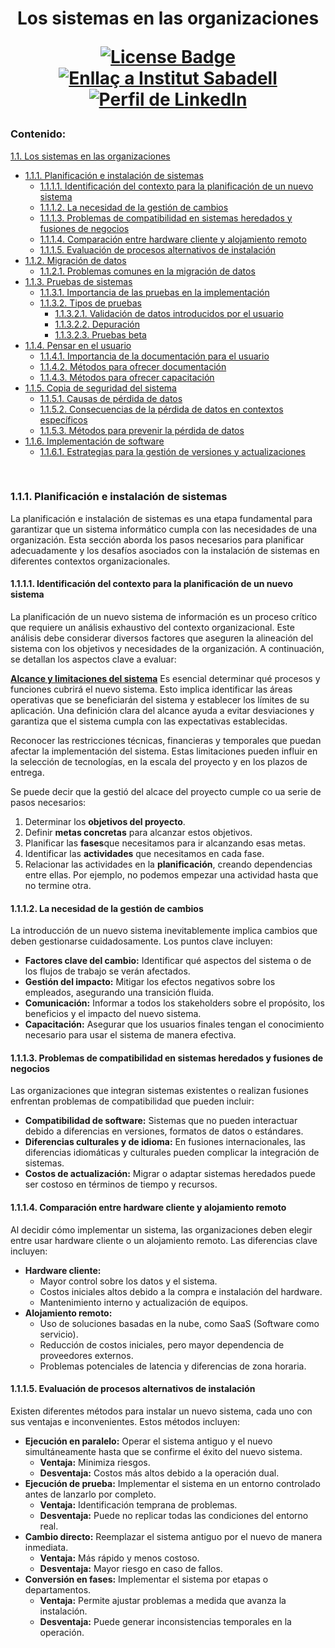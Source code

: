 <h1 align="center">Los sistemas en las organizaciones 
<div align="center">

<a href="https://github.com/victordomgs/Teoria-de-sistemas-i-computacion/blob/main/LICENSE"><img src="https://img.shields.io/github/license/abhisheknaiidu/awesome-github-profile-readme?color=2b9348" alt="License Badge"/></a>
<a href="https://agora.xtec.cat/ies-sabadell/"><img src="https://img.shields.io/badge/Institut%20Sabadell-Centre-%23FFD700" alt="Enllaç a Institut Sabadell"/></a>
<a href="https://www.linkedin.com/in/v%C3%ADctor-garc%C3%ADa-saiz-/"><img src="https://img.shields.io/badge/LinkedIn-Perfil-%230077B5" alt="Perfil de LinkedIn"/></a>
</a>



</div>

### Contenido:
[1.1. Los sistemas en las organizaciones](#1-los-sistemas-en-las-organizaciones)
  - [1.1.1. Planificación e instalación de sistemas](#11-planificación-e-instalación-de-sistemas)
    - [1.1.1.1. Identificación del contexto para la planificación de un nuevo sistema](#111-identificación-del-contexto-para-la-planificación-de-un-nuevo-sistema)
    - [1.1.1.2. La necesidad de la gestión de cambios](#112-la-necesidad-de-la-gestión-de-cambios)
    - [1.1.1.3. Problemas de compatibilidad en sistemas heredados y fusiones de negocios](#113-problemas-de-compatibilidad-en-sistemas-heredados-y-fusiones-de-negocios)
    - [1.1.1.4. Comparación entre hardware cliente y alojamiento remoto](#114-comparación-entre-hardware-cliente-y-alojamiento-remoto)
    - [1.1.1.5. Evaluación de procesos alternativos de instalación](#115-evaluación-de-procesos-alternativos-de-instalación)
  - [1.1.2. Migración de datos](#12-migración-de-datos)
    - [1.1.2.1. Problemas comunes en la migración de datos](#121-problemas-comunes-en-la-migración-de-datos)
  - [1.1.3. Pruebas de sistemas](#13-pruebas-de-sistemas)
    - [1.1.3.1. Importancia de las pruebas en la implementación](#131-importancia-de-las-pruebas-en-la-implementación)
    - [1.1.3.2. Tipos de pruebas](#132-tipos-de-pruebas)
      - [1.1.3.2.1. Validación de datos introducidos por el usuario](#1321-validación-de-datos-introducidos-por-el-usuario)
      - [1.1.3.2.2. Depuración](#1322-depuración)
      - [1.1.3.2.3. Pruebas beta](#1323-pruebas-beta)
  - [1.1.4. Pensar en el usuario](#14-pensar-en-el-usuario)
    - [1.1.4.1. Importancia de la documentación para el usuario](#141-importancia-de-la-documentación-para-el-usuario)
    - [1.1.4.2. Métodos para ofrecer documentación](#142-métodos-para-ofrecer-documentación)
    - [1.1.4.3. Métodos para ofrecer capacitación](#143-métodos-para-ofrecer-capacitación)
  - [1.1.5. Copia de seguridad del sistema](#15-copia-de-seguridad-del-sistema)
    - [1.1.5.1. Causas de pérdida de datos](#151-causas-de-pérdida-de-datos)
    - [1.1.5.2. Consecuencias de la pérdida de datos en contextos específicos](#152-consecuencias-de-la-pérdida-de-datos-en-contextos-específicos)
    - [1.1.5.3. Métodos para prevenir la pérdida de datos](#153-métodos-para-prevenir-la-pérdida-de-datos)
  - [1.1.6. Implementación de software](#16-implementación-de-software)
    - [1.1.6.1. Estrategias para la gestión de versiones y actualizaciones](#161-estrategias-para-la-gestión-de-versiones-y-actualizaciones)

<br>

### 1.1.1. Planificación e instalación de sistemas

La planificación e instalación de sistemas es una etapa fundamental para garantizar que un sistema informático cumpla con las necesidades de una organización. Esta sección aborda los pasos necesarios para planificar adecuadamente y los desafíos asociados con la instalación de sistemas en diferentes contextos organizacionales.

#### 1.1.1.1. Identificación del contexto para la planificación de un nuevo sistema
La planificación de un nuevo sistema de información es un proceso crítico que requiere un análisis exhaustivo del contexto organizacional. Este análisis debe considerar diversos factores que aseguren la alineación del sistema con los objetivos y necesidades de la organización. A continuación, se detallan los aspectos clave a evaluar:

<ins>**Alcance y limitaciones del sistema**</ins>
Es esencial determinar qué procesos y funciones cubrirá el nuevo sistema. Esto implica identificar las áreas operativas que se beneficiarán del sistema y establecer los límites de su aplicación. Una definición clara del alcance ayuda a evitar desviaciones y garantiza que el sistema cumpla con las expectativas establecidas.

Reconocer las restricciones técnicas, financieras y temporales que puedan afectar la implementación del sistema. Estas limitaciones pueden influir en la selección de tecnologías, en la escala del proyecto y en los plazos de entrega.

Se puede decir que la gestió del alcace del proyecto cumple co ua serie de pasos necesarios: 
1. Determinar los **objetivos del proyecto**.
2. Definir **metas concretas** para alcanzar estos objetivos.
3. Planificar las **fases**que necesitamos para ir alcanzando esas metas.
4. Identificar las **actividades** que necesitamos en cada fase.
5. Relacionar las actividades en la **planificación**, creando dependencias entre ellas. Por ejemplo, no podemos empezar una actividad hasta que no termine otra.

#### 1.1.1.2. La necesidad de la gestión de cambios
La introducción de un nuevo sistema inevitablemente implica cambios que deben gestionarse cuidadosamente. Los puntos clave incluyen:

- **Factores clave del cambio:** Identificar qué aspectos del sistema o de los flujos de trabajo se verán afectados.
- **Gestión del impacto:** Mitigar los efectos negativos sobre los empleados, asegurando una transición fluida.
- **Comunicación:** Informar a todos los stakeholders sobre el propósito, los beneficios y el impacto del nuevo sistema.
- **Capacitación:** Asegurar que los usuarios finales tengan el conocimiento necesario para usar el sistema de manera efectiva.

#### 1.1.1.3. Problemas de compatibilidad en sistemas heredados y fusiones de negocios
Las organizaciones que integran sistemas existentes o realizan fusiones enfrentan problemas de compatibilidad que pueden incluir:

- **Compatibilidad de software:** Sistemas que no pueden interactuar debido a diferencias en versiones, formatos de datos o estándares.
- **Diferencias culturales y de idioma:** En fusiones internacionales, las diferencias idiomáticas y culturales pueden complicar la integración de sistemas.
- **Costos de actualización:** Migrar o adaptar sistemas heredados puede ser costoso en términos de tiempo y recursos.

#### 1.1.1.4. Comparación entre hardware cliente y alojamiento remoto
Al decidir cómo implementar un sistema, las organizaciones deben elegir entre usar hardware cliente o un alojamiento remoto. Las diferencias clave incluyen:

- **Hardware cliente:**
  - Mayor control sobre los datos y el sistema.
  - Costos iniciales altos debido a la compra e instalación del hardware.
  - Mantenimiento interno y actualización de equipos.
- **Alojamiento remoto:**
  - Uso de soluciones basadas en la nube, como SaaS (Software como servicio).
  - Reducción de costos iniciales, pero mayor dependencia de proveedores externos.
  - Problemas potenciales de latencia y diferencias de zona horaria.

#### 1.1.1.5. Evaluación de procesos alternativos de instalación
Existen diferentes métodos para instalar un nuevo sistema, cada uno con sus ventajas e inconvenientes. Estos métodos incluyen:

- **Ejecución en paralelo:** Operar el sistema antiguo y el nuevo simultáneamente hasta que se confirme el éxito del nuevo sistema.
  - **Ventaja:** Minimiza riesgos.
  - **Desventaja:** Costos más altos debido a la operación dual.
- **Ejecución de prueba:** Implementar el sistema en un entorno controlado antes de lanzarlo por completo.
  - **Ventaja:** Identificación temprana de problemas.
  - **Desventaja:** Puede no replicar todas las condiciones del entorno real.
- **Cambio directo:** Reemplazar el sistema antiguo por el nuevo de manera inmediata.
  - **Ventaja:** Más rápido y menos costoso.
  - **Desventaja:** Mayor riesgo en caso de fallos.
- **Conversión en fases:** Implementar el sistema por etapas o departamentos.
  - **Ventaja:** Permite ajustar problemas a medida que avanza la instalación.
  - **Desventaja:** Puede generar inconsistencias temporales en la operación.
